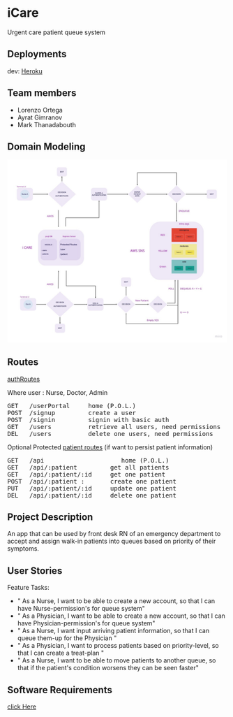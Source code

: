 # iCare

Urgent care patient queue system

## Deployments

dev: [Heroku](https://ii-care.herokuapp.com/userPortal)

## Team members

- Lorenzo Ortega
- Ayrat Gimranov
- Mark Thanadabouth

## Domain Modeling

![uml](/images/iCare3.jpg)

## Routes

[authRoutes](src/auth/authRoute.js)

Where user : Nurse, Doctor, Admin

<pre>
GET   /userPortal     home (P.O.L.)
POST  /signup         create a user
POST  /signin         signin with basic auth
GET   /users          retrieve all users, need permissions
DEL   /users          delete one users, need permissions
</pre>

Optional Protected [patient routes](src/routes/v1.js)
(if want to persist patient information)

<pre>
GET   /api                     home (P.O.L.)
GET   /api/:patient         get all patients
GET   /api/:patient/:id     get one patient
POST  /api/:patient :       create one patient
PUT   /api/:patient/:id     update one patient
DEL   /api/:patient/:id     delete one patient
</pre>

## Project Description

An app that can be used by front desk RN of an emergency department to accept and assign walk-in patients into queues based on priority of their symptoms.

## User Stories

Feature Tasks:

- " As a Nurse, I want to be able to create a new account, so that I can have Nurse-permission's for queue system"
- " As a Physician, I want to be able to create a new account, so that I can have Physician-permission's for queue system"
- " As a Nurse, I want input arriving patient information, so that I can queue them-up for the Physician "
- " As a Physician, I want to process patients based on priority-level, so that I can create a treat-plan "
- " As a Nurse, I want to be able to move patients to another queue, so that if the patient's condition worsens they can be seen faster"

## Software Requirements

[click Here](./requirements.md)
